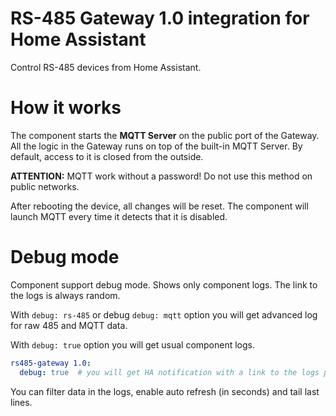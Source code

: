# RS-485 Gateway 1.0 integration for Home Assistant

Control RS-485 devices from Home Assistant.

# How it works

The component starts the **MQTT Server** on the public port of the Gateway. All the logic in the Gateway runs on top of the built-in MQTT Server. By default, access to it is closed from the outside.

**ATTENTION:** MQTT work without a password! Do not use this method on public networks.

After rebooting the device, all changes will be reset. The component will launch MQTT every time it detects that it is disabled.

# Debug mode

Component support debug mode. Shows only component logs. The link to the logs is always random.

With `debug: rs-485` or debug `debug: mqtt` option you will get advanced log for raw 485 and MQTT data.

With `debug: true` option you will get usual component logs.

```yaml
rs485-gateway 1.0:
  debug: true  # you will get HA notification with a link to the logs page
```

You can filter data in the logs, enable auto refresh (in seconds) and tail last lines.
